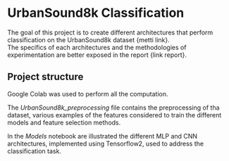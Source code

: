 
# UrbanSound8k Classification 

The goal of this project is to create different architectures that perform classification on the UrbanSound8k dataset {metti link}.  
The specifics of each architectures and the methodologies of experimentation are better exposed in the report {link report}.

## Project structure

Google Colab was used to perform all the computation.  

The *UrbanSound8k_preprocessing* file contains the preprocessing of tha dataset, various examples of the features considered to train the different models and feature selection methods.  

In the *Models* notebook are illustrated the different MLP and CNN architectures, implemented using Tensorflow2, used to address the classification task. 

